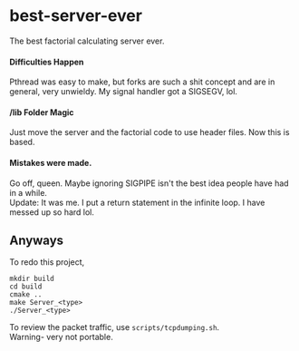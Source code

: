 # best-server-ever
The best factorial calculating server ever.

#### Difficulties Happen
Pthread was easy to make, but forks are such a shit concept
and are in general, very unwieldy. My signal handler got a 
SIGSEGV, lol.

#### /lib Folder Magic
Just move the server and the factorial code to use header files.
Now this is based.

#### Mistakes were made.
Go off, queen. Maybe ignoring SIGPIPE isn't the best idea people
have had in a while.        
Update: It was me. I put a return statement in the infinite loop.
I have messed up so hard lol.

## Anyways
To redo this project,
```
mkdir build
cd build
cmake ..
make Server_<type>
./Server_<type>
```
To review the packet traffic, use `scripts/tcpdumping.sh`.  
Warning- very not portable.
